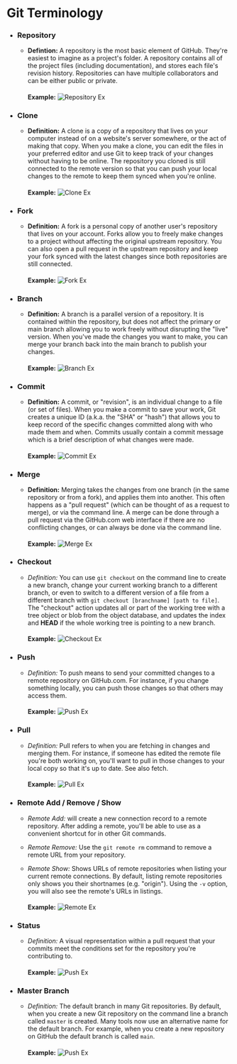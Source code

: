 # Git Terminology

- ### Repository
  * **Defintion:** A repository is the most basic element of GitHub. They're easiest to imagine as a project's folder. A repository contains all of the project files (including documentation), and stores each file's revision history. Repositories can have multiple collaborators and can be either public or private.
       ####
     **Example:**
      ![Repository Ex](https://guides.github.com/activities/hello-world/create-new-repo.png)

- ### Clone
  * **Definition:** A clone is a copy of a repository that lives on your computer instead of on a website's server somewhere, or the act of making that copy. When you make a clone, you can edit the files in your preferred editor and use Git to keep track of your changes without having to be online. The repository you cloned is still connected to the remote version so that you can push your local changes to the remote to keep them synced when you're online.
    ####
     **Example:**
    ![Clone Ex](/Users/Ricky/Downloads/clonepic.png)

- ### Fork
  * **Definition:** A fork is a personal copy of another user's repository that lives on your account. Forks allow you to freely make changes to a project without affecting the original upstream repository. You can also open a pull request in the upstream repository and keep your fork synced with the latest changes since both repositories are still connected.
    ####
    **Example:**
    ![Fork Ex](https://www.earthdatascience.org/images/earth-analytics/git-version-control/git-fork-emphasis.png)

- ### Branch  
  * **Definition:** A branch is a parallel version of a repository. It is contained within the repository, but does not affect the primary or main branch allowing you to work freely without disrupting the "live" version. When you've made the changes you want to make, you can merge your branch back into the main branch to publish your changes.
    ####  
    **Example:**
    ![Branch Ex](http://jlord.us/git-it/assets/imgs/branches.png)

- ### Commit  
  * **Definition:** A commit, or "revision", is an individual change to a file (or set of files). When you make a commit to save your work, Git creates a unique ID (a.k.a. the "SHA" or "hash") that allows you to keep record of the specific changes committed along with who made them and when. Commits usually contain a commit message which is a brief description of what changes were made.
    ####  
    **Example:**
    ![Commit Ex](https://guides.github.com/activities/hello-world/commit.png)
    
- ### Merge    
  * **Definition:** Merging takes the changes from one branch (in the same repository or from a fork), and applies them into another. This often happens as a "pull request" (which can be thought of as a request to merge), or via the command line. A merge can be done through a pull request via the GitHub.com web interface if there are no conflicting changes, or can always be done via the command line.
    ####  
    **Example:**
    ![Merge Ex](https://www.gitcolony.com/img/merge.png)

- ### Checkout  
  * *Definition:* You can use `git checkout` on the command line to create a new branch, change your current working branch to a different branch, or even to switch to a different version of a file from a different branch with `git checkout [branchname] [path to file]`. The "checkout" action updates all or part of the working tree with a tree object or blob from the object database, and updates the index and **HEAD** if the whole working tree is pointing to a new branch.
    ####  
    **Example:**
    ![Checkout Ex](https://marklodato.github.io/visual-git-guide/checkout-files.svg)

- ### Push  
  * *Definition:* To push means to send your committed changes to a remote repository on GitHub.com. For instance, if you change something locally, you can push those changes so that others may access them.
    ####  
    **Example:**
    ![Push Ex](https://backlog.com/app/themes/backlog-child/assets/img/guides/git/basics/syncing_repositories_001.png)

- ### Pull  
  * *Definition:* Pull refers to when you are fetching in changes and merging them. For instance, if someone has edited the remote file you're both working on, you'll want to pull in those changes to your local copy so that it's up to date. See also fetch.
    ####  
    **Example:**
    ![Pull Ex](https://i.ytimg.com/vi/0nqJKEh3YCc/maxresdefault.jpg)

- ### Remote Add / Remove / Show  
  * *Remote Add:* will create a new connection record to a remote repository. After adding a remote, you'll be able to use as a convenient shortcut for in other Git commands.
    
  * *Remote Remove:* Use the `git remote rm` command to remove a remote URL from your repository.
 
  * *Remote Show:* Shows URLs of remote repositories when listing your current remote connections. By default, listing remote repositories only shows you their shortnames (e.g. "origin"). Using the `-v` option, you will also see the remote's URLs in listings.
    ####  
    **Example:**
    ![Remote Ex](https://i.ytimg.com/vi/7jG1Bo84SGc/maxresdefault.jpg)

- ### Status  
  * *Definition:* A visual representation within a pull request that your commits meet the conditions set for the repository you're contributing to.
    ####  
    **Example:**
    ![Push Ex](/Users/Ricky/Downloads/statuspic.png)

- ### Master Branch  
  * *Definition:* The default branch in many Git repositories. By default, when you create a new Git repository on the command line a branch called `master` is created. Many tools now use an alternative name for the default branch. For example, when you create a new repository on GitHub the default branch is called `main`.
    ####  
    **Example:**
    ![Push Ex](https://www.nobledesktop.com/image/gitresources/git-branches-merge.png)






